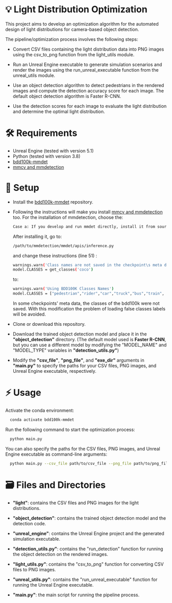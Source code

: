 # 💡 Light Distribution Optimization

This project aims to develop an optimization algorithm for the automated design of light distributions for camera-based object detection.

The pipeline/optimization process involves the following steps:

- Convert CSV files containing the light distribution data into PNG images using the csv_to_png function from the light_utils module.

- Run an Unreal Engine executable to generate simulation scenarios and render the images using the run_unreal_executable function from the unreal_utils module.

- Use an object detection algorithm to detect pedestrians in the rendered images and compute the detection accuracy score for each image. The default object detection algorithm is Faster R-CNN.

- Use the detection scores for each image to evaluate the light distribution and determine the optimal light distribution.

# 🛠 Requirements

- Unreal Engine (tested with version 5.1)
- Python (tested with version 3.8)
- [bdd100k-mmdet](https://github.com/SysCV/bdd100k-models/tree/main/det#install)
- [mmcv and mmdetection](https://github.com/SysCV/bdd100k-models/tree/main/det#install) 

    
# 🚀 Setup

- Install the [bdd100k-mmdet](https://github.com/SysCV/bdd100k-models/tree/main/det#install) repository.
- Following the instructions will make you install [mmcv and mmdetection](https://github.com/SysCV/bdd100k-models/tree/main/det#install) too. For the installation of mmdetection, choose the: 

    ```bash
    Case a: If you develop and run mmdet directly, install it from source.
    ```
    After installing it, go to: 
    ```bash
    /path/to/mmdetection/mmdet/apis/inference.py
    ```
    and change these instructions (line 51) :

    ```bash
    warnings.warn('Class names are not saved in the checkpoint\s meta data, use COCO classes by default.')
    model.CLASSES = get_classes('coco')
    ```
    to: 
    ```bash
    warnings.warn('Using BDD100K Classes Names')
    model.CLASSES = ["pedestrian","rider","car","truck","bus","train", "motorcycle","bicycle","traffic light", "traffic sign"]
    ```
    In some checkpoints' meta data, the classes of the bdd100k were not saved. With this modification the problem of loading false classes labels will be avoided. 

- Clone or download this repository.

- Download the trained object detection model and place it in the **"object_detection"** directory. 
(The default model used is **Faster R-CNN**, but you can use a different model by modifying the "MODEL_NAME" and "MODEL_TYPE" variables in **"detection_utils.py"**)

- Modify the **"csv_file"**, **"png_file"**, and **"exe_dir"** arguments in **"main.py"** to specify the paths for your CSV files, PNG images, and Unreal Engine executable, respectively.
# ⚡️ Usage

Activate the conda environment:
```bash
  conda activate bdd100k-mmdet
```

Run the following command to start the optimization process:
```bash
  python main.py
```

You can also specify the paths for the CSV files, PNG images, and Unreal Engine executable as command-line arguments:
```bash
  python main.py --csv_file path/to/csv_file --png_file path/to/png_file --exe_dir path/to/exe
```


# 🗃️ Files and Directories

- **"light"**: contains the CSV files and PNG images for the light distributions.

- **"object_detection"**: contains the trained object detection model and the detection code.

- **"unreal_engine"**: contains the Unreal Engine project and the generated simulation executable.

- **"detection_utils.py"**: contains the "run_detection" function for running the object detection on the rendered images.

- **"light_utils.py"**: contains the "csv_to_png" function for converting CSV files to PNG images.

- **"unreal_utils.py"**: contains the "run_unreal_executable" function for running the Unreal Engine executable.

- **"main.py"**: the main script for running the pipeline process.




